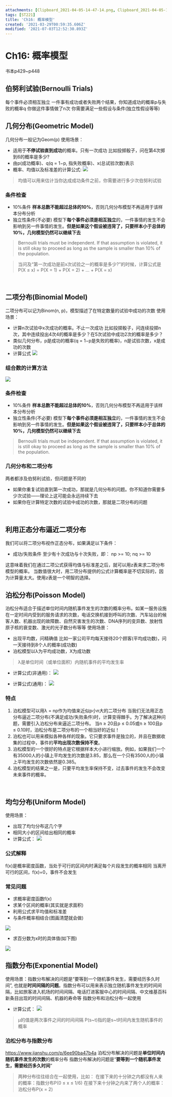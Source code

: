 ```yaml
---
attachments: [Clipboard_2021-04-05-14-47-14.png, Clipboard_2021-04-05-15-21-46.png, Clipboard_2021-04-05-15-27-01.png, Clipboard_2021-04-05-15-43-20.png, Clipboard_2021-04-05-16-10-16.png, Clipboard_2021-04-05-16-11-53.png, Clipboard_2021-04-05-16-20-24.png, Clipboard_2021-04-05-16-24-59.png, Clipboard_2021-04-05-16-30-35.png, Clipboard_2021-04-05-21-59-58.png, Clipboard_2021-07-03-17-22-53.png]
tags: [ST221]
title: 'Ch16: 概率模型'
created: '2021-03-29T00:59:35.606Z'
modified: '2021-07-03T12:52:30.893Z'
---
```


# Ch16: 概率模型
书本p429~p448

## 伯努利试验(Bernoulli Trials)
每个事件必须相互独立
一件事有成功或者失败两个结果，你知道成功的概率p与失败的概率q
你做这件事情做了n次
你需要满足一些假设与条件(独立性假设等等)
<br>

## 几何分布(Geometric Model)
几何分布一般记为Geom(p)
使用场景：
- 适用于**不停试验直到成功**的概率。只有一次成功
比如投掷骰子，问在第4次掷到6的概率是多少?
- 由p(成功概率)、q(q = 1−p, 指失败概率)、x(总试验次数)表示
- 概率、均值以及标准差的计算公式:
![](@attachment/Clipboard_2021-04-05-14-47-14.png)
> 均值可以用来估计当你达成成功条件之前，你需要进行多少次伯努利试验

### 条件检查
- 10%条件
**样本总数不能超过总体的10%**，否则几何分布模型不再适用于该样本分布分析
- 独立性条件(不必要)
模型下**每个事件必须是相互独立**的，一件事情的发生不会影响到另一件事情的发生。**但是如果这个假设被违背了，只要样本小于总体的10%，几何模型仍然可以继续下去**
>  Bernoulli trials must be independent. If that assumption is violated, it is still okay to proceed as long as the sample is smaller than 10% of the population. 

> 当问及“第一次成功是前x次试验之一的概率是多少?”的时候，计算公式是P(X ≤ x) = P(X = 1) + P(X = 2) + ... + P(X = x)

<br>

## 二项分布(Binomial Model)
二项分布可以记为Binom(n, p)，模型描述了在特定数量的试验中成功的次数
使用场景：
- 计算n次试验中x次成功的概率。不止一次成功
比如投掷骰子，问连续投掷n次，其中连续投出4次4的概率是多少？在5次试验中成功2次的概率是多少？
- 类似几何分布，p是成功的概率(q = 1−p是失败的概率)，n是试验次数，x是成功的次数
- 计算公式
![](@attachment/Clipboard_2021-04-05-15-21-46.png)

### 组合数的计算方法
![](@attachment/Clipboard_2021-07-03-17-22-53.png)

### 条件检查
- 10%条件
**样本总数不能超过总体的10%**，否则几何分布模型不再适用于该样本分布分析
- 独立性条件(不必要)
模型下**每个事件必须是相互独立**的，一件事情的发生不会影响到另一件事情的发生。**但是如果这个假设被违背了，只要样本小于总体的10%，几何模型仍然可以继续下去**
>  Bernoulli trials must be independent. If that assumption is violated, it is still okay to proceed as long as the sample is smaller than 10% of the population. 

### 几何分布和二项分布
两者都涉及伯努利试验，但问题是不同的
- 如果你重复试验直到第一次成功，那就是几何分布的问题。你不知道你需要多少次试验——理论上这可能会永远持续下去
- 如果你在计算特定次数的试验中成功的次数，那就是二项分布的问题
<br>

## 利用正态分布逼近二项分布
我们可以将二项分布视作正态分布，如果满足以下条件：
- 成功/失败条件
至少有十次成功与十次失败，即：
np >= 10; nq >= 10

这意味着我们在通过二项公式获得均值与标准差之后，就可以用z表来求二项分布模型的概率。
当数值很大时，用二项分布提供的公式计算概率是不切实际的，因为计算量太大。使用z表是一个明智的选择。
<br>

## 泊松分布(Poisson Model)
泊松分布适合于描述单位时间内随机事件发生的次数的概率分布。如某一服务设施在一定时间内受到的服务请求的次数，电话交换机接到呼叫的次数、汽车站台的候客人数、机器出现的故障数、自然灾害发生的次数、DNA序列的变异数、放射性原子核的衰变数、激光的光子数分布等等
使用场景：
- 出现平均数，问精确值
比如一家公司平均每天接待20个顾客(平均成功数)，问一天接待到8个人的概率(成功数)
- 泊松模型以λ为平均成功数，X为成功数
> λ是单位时间（或单位面积）内随机事件的平均发生率
- 计算公式(非通用)：
![](@attachment/Clipboard_2021-04-05-15-43-20.png)

- 计算公式(通用)：
![](@attachment/Clipboard_2021-04-05-21-59-58.png)

### 特点
1. 泊松模型可以用λ = np作为均值来近似p小n大的二项分布
当我们无法用正态分布逼近二项分布(不满足成功/失败条件)时，计算变得棘手。为了解决这种问题，需要引入泊松分布来逼近二项分布。
当n ≥ 20且p ≤ 0.05或n ≥ 100且p ≤ 0.10时，泊松分布是二项分布的一个相当好的近似！
2. 泊松也可以用来模拟各种各样的现象。它只要求事件是独立的，并且在数据收集的过程中，事件的**平均出现次数保持不变**。
3. 泊松模型的一个很好的特点是它根据样本大小进行缩放。例如，如果我们一个有35000人的小镇上平均发生的次数是3.85，那么在一个只有3500人的小镇上平均发生的次数依然是0.385。
4. 泊松模型的结果之一是，只要平均发生率保持不变，过去事件的发生不会改变未来事件的概率。
<br>

## 均匀分布(Uniform Model)
使用场景：
- 出现了均匀分布这几个字
- 相同大小的区间给出相同的概率
- 计算公式：
![](@attachment/Clipboard_2021-04-05-16-10-16.png)

### 公式解释
f(x)是概率密度函数，当处于可行的区间内时满足每个片段发生的概率相同
当离开可行的区间，f(x)=0，事件不会发生
### 常见问题
- 求概率密度函数f(x)
- 求某个区间的概率(其实就是求面积)
- 利用公式求平均值和标准差
- 与条件概率相结合(图画清楚就会做)

![](@attachment/Clipboard_2021-04-05-16-20-24.png)

- 求百分数为x时的具体值(如下图)

![](@attachment/Clipboard_2021-04-05-16-24-59.png)
<br>

## 指数分布(Exponential Model)
使用场景：指数分布解决的问题是“要等到一个随机事件发生，需要经历多久时间”, 也就是**时间间隔的问题**。指数分布可以用来表示独立随机事件发生的时间间隔，比如旅客进入机场的时间间隔、电话打进客服中心的时间间隔、中文维基百科新条目出现的时间间隔、机器的寿命等
指数分布和泊松分布一起使用
- 计算公式：
![](@attachment/Clipboard_2021-04-05-16-30-35.png)
> μ的值是两次事件之间的时间间隔
P(s\~t)指的是s\~t时间内发生随机事件的概率

### 泊松分布与指数分布
https://www.jianshu.com/p/6ee90ba47b4a
泊松分布解决的问题是**单位时间内随机事件发生的次数**的概率分布
指数分布解决的问题是“**要等到一个随机事件发生，需要经历多久时间**”
> 两种分布往往结合在一起使用，比如：
在接下来的十分钟之内都没有人来的概率：指数分布P(0 ≤ x ≤ 1/6)
在接下来十分钟之内来了两个人的概率：泊松分布P(x = 2)


